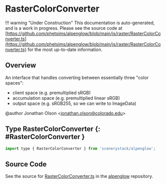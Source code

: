 # RasterColorConverter

!!! warning "Under Construction"
    This documentation is auto-generated, and is a work in progress. Please see the source code at
    [https://github.com/phetsims/alpenglow/blob/main/js/raster/RasterColorConverter.ts](https://github.com/phetsims/alpenglow/blob/main/js/raster/RasterColorConverter.ts) for the most up-to-date information.

## Overview

An interface that handles converting between essentially three "color spaces":
- client space (e.g. premultiplied sRGB)
- accumulation space (e.g. premultiplied linear sRGB)
- output space (e.g. sRGB255, so we can write to ImageData)

@author Jonathan Olson &lt;jonathan.olson@colorado.edu&gt;

## Type RasterColorConverter {: #RasterColorConverter }


```js
import type { RasterColorConverter } from 'scenerystack/alpenglow';
```






## Source Code

See the source for [RasterColorConverter.ts](https://github.com/phetsims/alpenglow/blob/main/js/raster/RasterColorConverter.ts) in the [alpenglow](https://github.com/phetsims/alpenglow) repository.
